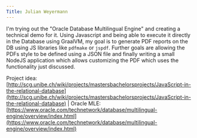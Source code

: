 ```yaml
---
Title: Julian Weyermann
---
```


I'm trying out the "Oracle Database Multilingual Engine" and creating a technical demo for it.
Using Javascript and being able to execute it directly in the Database using GraalVM, my goal is to generate PDF reports on the DB using JS libraries like `pdfmake` or `jspdf`.
Further goals are allowing the PDFs style to be defined using a JSON file and finally writing a small NodeJS application which allows customizing the PDF which uses the functionality just discussed. 

Project idea: [http://scg.unibe.ch/wiki/projects/mastersbachelorsprojects/JavaScript-in-the-relational-database](http://scg.unibe.ch/wiki/projects/mastersbachelorsprojects/JavaScript-in-the-relational-database) | 
Oracle MLE: [https://www.oracle.com/technetwork/database/multilingual-engine/overview/index.html](https://www.oracle.com/technetwork/database/multilingual-engine/overview/index.html)
